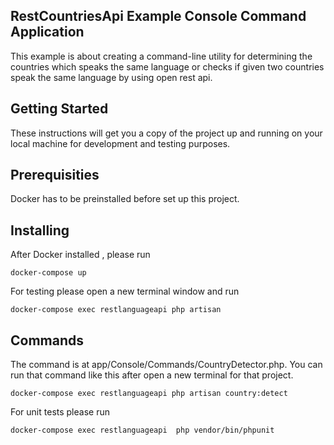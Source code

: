 ## RestCountriesApi Example Console Command Application


This example is about creating a command-line utility for determining the countries which speaks the same language or
checks if given two countries speak the same language by using open rest api.


## Getting Started

These instructions will get you a copy of the project up and running on your local machine for development and testing purposes.

## Prerequisities

Docker has to be preinstalled before set up this project.

## Installing

After Docker installed , please run 

```
docker-compose up 
```

For testing please open a new terminal window and run 
```
docker-compose exec restlanguageapi php artisan
```

## Commands
The command is at app/Console/Commands/CountryDetector.php. You can run that command like this after open a new terminal for that project.


```
docker-compose exec restlanguageapi php artisan country:detect
```

For unit tests please run 

```
docker-compose exec restlanguageapi  php vendor/bin/phpunit 
```
